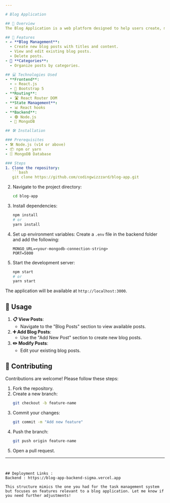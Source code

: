 ```yaml
---

# Blog Application

## 📝 Overview
The Blog Application is a web platform designed to help users create, manage, and view blog posts. It provides easy-to-use tools for both content creators and readers to engage with posts, leave comments, and more.

## 🌟 Features
- ✍️ **Blog Management**:
  - Create new blog posts with titles and content.
  - View and edit existing blog posts.
  - Delete posts.
- 📂 **Categories**:
  - Organize posts by categories.

## 💻 Technologies Used
- **Frontend**:
  - ⚛️ React.js
  - 🎨 Bootstrap 5
- **Routing**:
  - 🛣️ React Router DOM
- **State Management**:
  - 📊 React hooks
- **Backend**:
  - 🟢 Node.js
  - 🍃 MongoDB

## 🛠️ Installation

### Prerequisites
- 🛠️ Node.js (v14 or above)
- 📦 npm or yarn
- 🗄️ MongoDB Database

### Steps
1. Clone the repository:
   ```bash
   git clone https://github.com/codingwizzzard/blog-app.git
   ```
2. Navigate to the project directory:
   ```bash
   cd blog-app
   ```
3. Install dependencies:
   ```bash
   npm install
   # or
   yarn install
   ```
4. Set up environment variables:
   Create a `.env` file in the backend folder and add the following:
   ```env
   MONGO_URL=<your-mongodb-connection-string>
   PORT=5000
   ```
6. Start the development server:
   ```bash
   npm start
   # or
   yarn start
   ```

The application will be available at `http://localhost:3000`.

## 🚀 Usage

1. **📋 View Posts**:
   - Navigate to the "Blog Posts" section to view available posts.
2. **➕ Add Blog Posts**:
   - Use the "Add New Post" section to create new blog posts.
3. **✏️ Modify Posts**:
   - Edit your existing blog posts.

## 🤝 Contributing
Contributions are welcome! Please follow these steps:
1. Fork the repository.
2. Create a new branch:
   ```bash
   git checkout -b feature-name
   ```
3. Commit your changes:
   ```bash
   git commit -m "Add new feature"
   ```
4. Push the branch:
   ```bash
   git push origin feature-name
   ```
5. Open a pull request.

---
```


## Deployment Links : 
Backend : https://blog-app-backend-sigma.vercel.app

This structure mimics the one you had for the task management system but focuses on features relevant to a blog application. Let me know if you need further adjustments!
